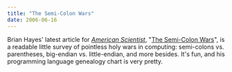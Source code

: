 ```yaml
---
title: "The Semi-Colon Wars"
date: 2006-06-16
---
```

Brian Hayes' latest article for <a href="http://www.americanscientist.org"><em>American Scientist</em></a>, "<a href="http://www.americanscientist.org/AssetDetail/assetid/51982">The Semi-Colon Wars</a>", is a readable little survey of pointless holy wars in computing: semi-colons vs. parentheses, big-endian vs. little-endian, and more besides.  It's fun, and his programming language genealogy chart is very pretty.
